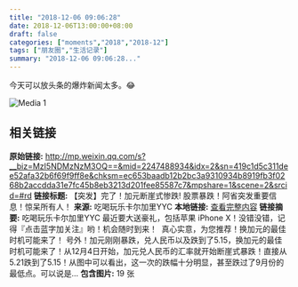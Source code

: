 ```yaml
---
title: "2018-12-06 09:06:28"
date: 2018-12-06T13:00:00+08:00
draft: false
categories: ["moments","2018","2018-12"]
tags: ["朋友圈","生活记录"]
summary: "2018-12-06 09:06:28..."
---
```


今天可以放头条的爆炸新闻太多。😂

![Media 1](/Moments/photos/2018-12-06/201812060906280.jpg)

## 相关链接

**原始链接:** http://mp.weixin.qq.com/s?__biz=MzI5NDMzNzM3OQ==&mid=2247488934&idx=2&sn=419c1d5c311dee52afa32b6f69f9ff8e&chksm=ec653baadb12b2bc3a9310934b8919fb3f0268b2accdda31e7fc45b8eb3213d201fee85587c7&mpshare=1&scene=2&srcid=#rd
**链接标题:** 【突发】完了！加元断崖式惨跌! 股票暴跌！阿省突发重要信息！惊呆所有人！
**来源:** 吃喝玩乐卡尔加里YYC
**本地链接:** [查看完整内容](/link_content/2018/12/2018-12-06-3/link_content/)
**链接摘要:** 吃喝玩乐卡尔加里YYC 最近要大送豪礼，包括苹果 iPhone X！没错没错，记得『点击蓝字加关注』哟！机会随时到来！  真心实意，为您推荐！换加元的最佳时机可能来了！ 号外！加元刚刚暴跌，兑人民币以及跌到了5.15，换加元的最佳时机可能来了！从12月4日开始，加元兑人民币的汇率就开始断崖式暴跌！直接从5.21跌到了5.15！从图中可以看出，这一次的跌幅十分明显，甚至跌过了9月份的最低点。可以说是...
**包含图片:** 19 张


